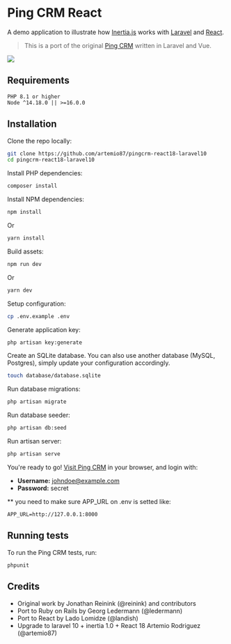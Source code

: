 # Ping CRM React

A demo application to illustrate how [Inertia.js](https://inertiajs.com/) works with [Laravel](https://laravel.com/) and [React](https://reactjs.org/).

> This is a port of the original [Ping CRM](https://github.com/inertiajs/pingcrm) written in Laravel and Vue.

![](https://raw.githubusercontent.com/landish/pingcrm-react/master/screenshot.png)

## Requirements

```
PHP 8.1 or higher
Node ^14.18.0 || >=16.0.0
```

## Installation

Clone the repo locally:

```sh
git clone https://github.com/artemio87/pingcrm-react18-laravel10
cd pingcrm-react18-laravel10
```

Install PHP dependencies:

```sh
composer install
```

Install NPM dependencies:

```sh
npm install
```
Or

```sh
yarn install
```

Build assets:

```sh
npm run dev
```

Or

```sh
yarn dev
```

Setup configuration:

```sh
cp .env.example .env
```

Generate application key:

```sh
php artisan key:generate
```

Create an SQLite database. You can also use another database (MySQL, Postgres), simply update your configuration accordingly.

```sh
touch database/database.sqlite
```

Run database migrations:

```sh
php artisan migrate
```

Run database seeder:

```sh
php artisan db:seed
```

Run artisan server:

```sh
php artisan serve
```

You're ready to go! [Visit Ping CRM](http://127.0.0.1:8000/) in your browser, and login with:

- **Username:** johndoe@example.com
- **Password:** secret

** you need to make sure APP_URL on .env is setted like:
```code
APP_URL=http://127.0.0.1:8000
```

## Running tests

To run the Ping CRM tests, run:

```
phpunit
```

## Credits

- Original work by Jonathan Reinink (@reinink) and contributors
- Port to Ruby on Rails by Georg Ledermann (@ledermann)
- Port to React by Lado Lomidze (@landish)
- Upgrade to laravel 10 + inertia 1.0 + React 18 Artemio Rodriguez (@artemio87)
